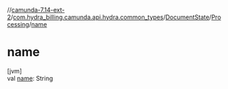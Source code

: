 //[camunda-7.14-ext-2](../../../../index.md)/[com.hydra_billing.camunda.api.hydra.common_types](../../index.md)/[DocumentState](../index.md)/[Processing](index.md)/[name](name.md)

# name

[jvm]\
val [name](name.md): String
